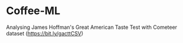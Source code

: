 # Coffee-ML
Analysing James Hoffman's Great American Taste Test with Cometeer dataset (https://bit.ly/gacttCSV)
